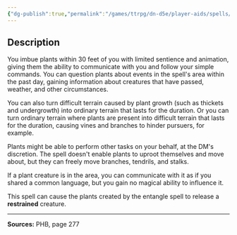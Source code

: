 ```yaml
---
{"dg-publish":true,"permalink":"/games/ttrpg/dn-d5e/player-aids/spells/level-3/speak-with-plants/","tags":["TTRPG/DND/5e","verbal","somatic","Spell"],"noteIcon":""}
---
```



## Description
You imbue plants within 30 feet of you with limited sentience and animation, giving them the ability to communicate with you and follow your simple commands.
You can question plants about events in the spell's area within the past day, gaining information about creatures that have passed, weather, and other circumstances.

You can also turn difficult terrain caused by plant growth (such as thickets and undergrowth) into ordinary terrain that lasts for the duration.
Or you can turn ordinary terrain where plants are present into difficult terrain that lasts for the duration, causing vines and branches to hinder pursuers, for example.

Plants might be able to perform other tasks on your behalf, at the DM's discretion.
The spell doesn't enable plants to uproot themselves and move about, but they can freely move branches, tendrils, and stalks.

If a plant creature is in the area, you can communicate with it as if you shared a common language, but you gain no magical ability to influence it.

This spell can cause the plants created by the entangle spell to release a **restrained** creature.

---

**Sources:** PHB, page 277
